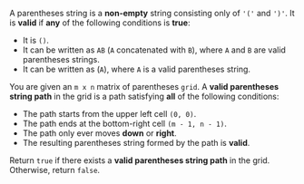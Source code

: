 A parentheses string is a **non-empty** string consisting only of `'('` and `')'`. It is **valid** if **any** of the following conditions is **true**:

- It is `()`.
- It can be written as `AB` (`A` concatenated with `B`), where `A` and `B` are valid parentheses strings.
- It can be written as (`A`), where `A` is a valid parentheses string.

You are given an `m x n` matrix of parentheses `grid`. A **valid parentheses string path** in the grid is a path satisfying **all** of the following conditions:

- The path starts from the upper left cell `(0, 0)`.
- The path ends at the bottom-right cell `(m - 1, n - 1)`.
- The path only ever moves **down** or **right**.
- The resulting parentheses string formed by the path is **valid**.

Return `true` if there exists a **valid parentheses string path** in the grid. Otherwise, return `false`.